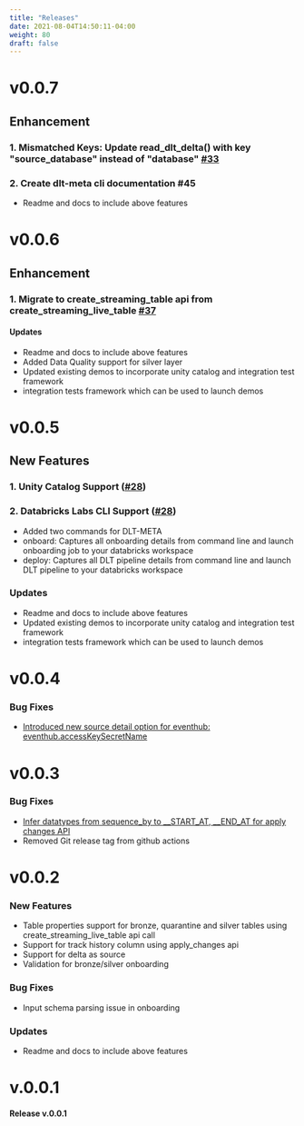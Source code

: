 ```yaml
---
title: "Releases"
date: 2021-08-04T14:50:11-04:00
weight: 80
draft: false
---
```



# v0.0.7
## Enhancement
### 1. Mismatched Keys: Update read_dlt_delta() with key "source_database" instead of "database" [#33](https://github.com/databrickslabs/dlt-meta/pull/33)
### 2. Create dlt-meta cli documentation #45 
- Readme and docs to include above features


# v0.0.6
## Enhancement
### 1. Migrate to create_streaming_table api from create_streaming_live_table [#37](https://github.com/databrickslabs/dlt-meta/pull/39)
#### Updates 
- Readme and docs to include above features
- Added Data Quality support for silver layer
- Updated existing demos to incorporate unity catalog and integration test framework
- integration tests framework which can be used to launch demos

# v0.0.5

## New Features

### 1. Unity Catalog Support ([#28](https://github.com/databrickslabs/dlt-meta/pull/28))

### 2. Databricks Labs CLI Support ([#28](https://github.com/databrickslabs/dlt-meta/pull/28)) 
- Added two commands for DLT-META
- onboard: Captures all onboarding details from command line and launch onboarding job to your databricks workspace
- deploy: Captures all DLT pipeline details from command line and launch DLT pipeline to your databricks workspace

### Updates 
- Readme and docs to include above features
- Updated existing demos to incorporate unity catalog and integration test framework
- integration tests framework which can be used to launch demos

# v0.0.4
### Bug Fixes
- [ Introduced new source detail option for eventhub:  eventhub.accessKeySecretName](https://github.com/databrickslabs/dlt-meta/issues/13 )


# v0.0.3
### Bug Fixes
- [ Infer datatypes from sequence_by to __START_AT, __END_AT for apply changes API](https://github.com/databrickslabs/dlt-meta/issues/4 )
-  Removed Git release tag from github actions


# v0.0.2
### New Features
- Table properties support for bronze, quarantine and silver tables using create_streaming_live_table api call
- Support for track history column using apply_changes api
- Support for delta as source
- Validation for bronze/silver onboarding
### Bug Fixes
- Input schema parsing issue in onboarding
### Updates
-  Readme and docs to include above features


# v.0.0.1
#### Release v.0.0.1